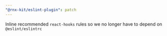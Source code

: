 ```yaml
---
"@rnx-kit/eslint-plugin": patch
---
```


Inline recommended `react-hooks` rules so we no longer have to depend on
`@eslint/eslintrc`
